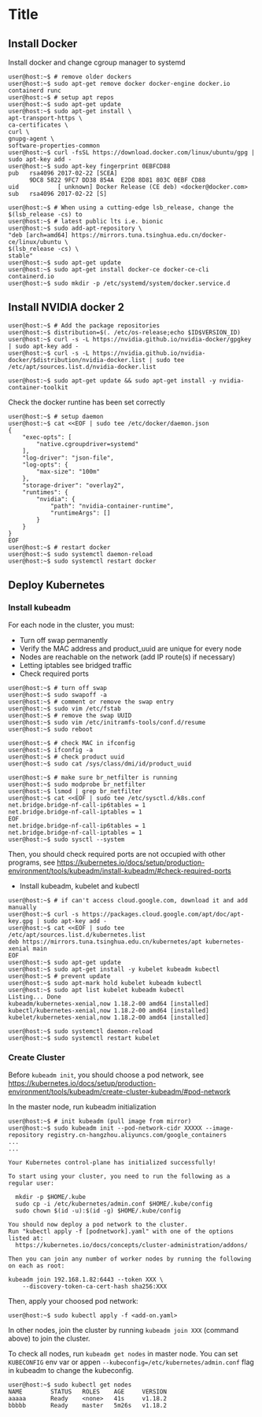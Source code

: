 # Title

## Install Docker

Install docker and change cgroup manager to systemd

```console
user@host:~$ # remove older dockers
user@host:~$ sudo apt-get remove docker docker-engine docker.io containerd runc
user@host:~$ # setup apt repos
user@host:~$ sudo apt-get update
user@host:~$ sudo apt-get install \
apt-transport-https \
ca-certificates \
curl \
gnupg-agent \
software-properties-common
user@host:~$ curl -fsSL https://download.docker.com/linux/ubuntu/gpg | sudo apt-key add -
user@host:~$ sudo apt-key fingerprint 0EBFCD88
pub   rsa4096 2017-02-22 [SCEA]
      9DC8 5822 9FC7 DD38 854A  E2D8 8D81 803C 0EBF CD88
uid           [ unknown] Docker Release (CE deb) <docker@docker.com>
sub   rsa4096 2017-02-22 [S]

user@host:~$ # When using a cutting-edge lsb_release, change the $(lsb_release -cs) to
user@host:~$ # latest public lts i.e. bionic
user@host:~$ sudo add-apt-repository \
"deb [arch=amd64] https://mirrors.tuna.tsinghua.edu.cn/docker-ce/linux/ubuntu \
$(lsb_release -cs) \
stable"
user@host:~$ sudo apt-get update
user@host:~$ sudo apt-get install docker-ce docker-ce-cli containerd.io
user@host:~$ sudo mkdir -p /etc/systemd/system/docker.service.d
```

## Install NVIDIA docker 2

```console
user@host:~$ # Add the package repositories
user@host:~$ distribution=$(. /etc/os-release;echo $ID$VERSION_ID)
user@host:~$ curl -s -L https://nvidia.github.io/nvidia-docker/gpgkey | sudo apt-key add -
user@host:~$ curl -s -L https://nvidia.github.io/nvidia-docker/$distribution/nvidia-docker.list | sudo tee /etc/apt/sources.list.d/nvidia-docker.list

user@host:~$ sudo apt-get update && sudo apt-get install -y nvidia-container-toolkit
```

Check the docker runtine has been set correctly

```console
user@host:~$ # setup daemon
user@host:~$ cat <<EOF | sudo tee /etc/docker/daemon.json
{
    "exec-opts": [
        "native.cgroupdriver=systemd"
    ],
    "log-driver": "json-file",
    "log-opts": {
        "max-size": "100m"
    },
    "storage-driver": "overlay2",
    "runtimes": {
        "nvidia": {
            "path": "nvidia-container-runtime",
            "runtimeArgs": []
        }
    }
}
EOF
user@host:~$ # restart docker
user@host:~$ sudo systemctl daemon-reload
user@host:~$ sudo systemctl restart docker
```

## Deploy Kubernetes

### Install kubeadm

For each node in the cluster, you must:
* Turn off swap permanently
* Verify the MAC address and product_uuid are unique for every node
* Nodes are reachable on the network (add IP route(s) if necessary)
* Letting iptables see bridged traffic
* Check required ports

```console
user@host:~$ # turn off swap
user@host:~$ sudo swapoff -a
user@host:~$ # comment or remove the swap entry
user@host:~$ sudo vim /etc/fstab
user@host:~$ # remove the swap UUID
user@host:~$ sudo vim /etc/initramfs-tools/conf.d/resume
user@host:~$ sudo reboot
```

```console
user@host:~$ # check MAC in ifconfig
user@host:~$ ifconfig -a
user@host:~$ # check product uuid
user@host:~$ sudo cat /sys/class/dmi/id/product_uuid
```
```console
user@host:~$ # make sure br_netfilter is running
user@host:~$ sudo modprobe br_netfilter
user@host:~$ lsmod | grep br_netfilter
user@host:~$ cat <<EOF | sudo tee /etc/sysctl.d/k8s.conf
net.bridge.bridge-nf-call-ip6tables = 1
net.bridge.bridge-nf-call-iptables = 1
EOF
net.bridge.bridge-nf-call-ip6tables = 1
net.bridge.bridge-nf-call-iptables = 1
user@host:~$ sudo sysctl --system
```

Then, you should check required ports are not occupied with other programs, see https://kubernetes.io/docs/setup/production-environment/tools/kubeadm/install-kubeadm/#check-required-ports

* Install kubeadm, kubelet and kubectl

```console
user@host:~$ # if can't access cloud.google.com, download it and add manually
user@host:~$ curl -s https://packages.cloud.google.com/apt/doc/apt-key.gpg | sudo apt-key add -
user@host:~$ cat <<EOF | sudo tee /etc/apt/sources.list.d/kubernetes.list
deb https://mirrors.tuna.tsinghua.edu.cn/kubernetes/apt kubernetes-xenial main
EOF
user@host:~$ sudo apt-get update
user@host:~$ sudo apt-get install -y kubelet kubeadm kubectl
user@host:~$ # prevent update
user@host:~$ sudo apt-mark hold kubelet kubeadm kubectl
user@host:~$ sudo apt list kubelet kubeadm kubectl
Listing... Done
kubeadm/kubernetes-xenial,now 1.18.2-00 amd64 [installed]
kubectl/kubernetes-xenial,now 1.18.2-00 amd64 [installed]
kubelet/kubernetes-xenial,now 1.18.2-00 amd64 [installed]
```

```console
user@host:~$ sudo systemctl daemon-reload
user@host:~$ sudo systemctl restart kubelet
```

### Create Cluster

Before `kubeadm init`, you should choose a pod network, see https://kubernetes.io/docs/setup/production-environment/tools/kubeadm/create-cluster-kubeadm/#pod-network

In the master node, run kubeadm initialization

```console
user@host:~$ # init kubeadm (pull image from mirror)
user@host:~$ sudo kubeadm init --pod-network-cidr XXXXX --image-repository registry.cn-hangzhou.aliyuncs.com/google_containers
...
...

Your Kubernetes control-plane has initialized successfully!

To start using your cluster, you need to run the following as a regular user:

  mkdir -p $HOME/.kube
  sudo cp -i /etc/kubernetes/admin.conf $HOME/.kube/config
  sudo chown $(id -u):$(id -g) $HOME/.kube/config

You should now deploy a pod network to the cluster.
Run "kubectl apply -f [podnetwork].yaml" with one of the options listed at:
  https://kubernetes.io/docs/concepts/cluster-administration/addons/

Then you can join any number of worker nodes by running the following on each as root:

kubeadm join 192.168.1.82:6443 --token XXX \
    --discovery-token-ca-cert-hash sha256:XXX
```

Then, apply your choosed pod network:

```console
user@host:~$ sudo kubectl apply -f <add-on.yaml>
```

In other nodes, join the cluster by running `kubeadm join XXX` (command above) to join the cluster.

To check all nodes, run `kubeadm get nodes` in master node. You can set `KUBECONFIG` env var or appen `--kubeconfig=/etc/kubernetes/admin.conf` flag in kubeadm to change the kubeconfig.

```console
user@host:~$ sudo kubectl get nodes
NAME        STATUS   ROLES    AGE     VERSION
aaaaa       Ready    <none>   41s     v1.18.2
bbbbb       Ready    master   5m26s   v1.18.2
```
